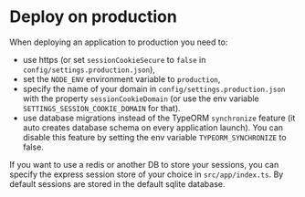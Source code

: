 # Deploy on production

When deploying an application to production you need to:
- use https (or set `sessionCookieSecure` to `false` in `config/settings.production.json`),
- set the `NODE_ENV` environment variable to `production`,
- specify the name of your domain in `config/settings.production.json` with the property `sessionCookieDomain` (or use the env variable `SETTINGS_SESSION_COOKIE_DOMAIN` for that).
- use database migrations instead of the TypeORM `synchronize` feature (it auto creates database schema on every application launch). You can disable this feature by setting the env variable `TYPEORM_SYNCHRONIZE` to false.

If you want to use a redis or another DB to store your sessions, you can specify the express session store of your choice in `src/app/index.ts`. By default sessions are stored in the default sqlite database.